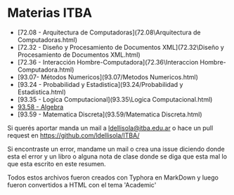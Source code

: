 # Materias ITBA

- [72.08 - Arquitectura de Computadoras](72.08\Arquitectura de Computadoras.html)
- [72.32 - Diseño y Procesamiento de Documentos XML](72.32\Diseño y Procesamiento de Documentos XML.html)
- [72.36 - Interacción Hombre-Computadora](72.36\Interaccion Hombre-Computadora.html) 
-  [93.07- Métodos Numericos](93.07/Metodos Numericos.html) 
- [93.24 - Probabilidad y Estadistica](93.24/Probabilidad y Estadistica.html)
-  [93.35 - Logica Computacional](93.35\Logica Computacional.html) 
- [93.58 - Algebra](93.58/Algebra.html)
- [93.59 - Matematica Discreta](93.59/Matematica Discreta.html)



Si querés aportar manda un mail a <a href="mailto:ldellisola@itba.edu.ar">ldellisola@itba.edu.ar</a> o hace un pull request en <a href="https://github.com/ldellisola/ITBA/">https://github.com/ldellisola/ITBA/</a>

Si encontraste un error, mandame un mail o crea una issue diciendo donde esta el error y un libro o alguna nota de clase donde se diga que esta mal lo que esta escrito en este resumen.

Todos estos archivos fueron creados con Typhora en MarkDown y luego fueron convertidos a HTML con el tema 'Academic'

